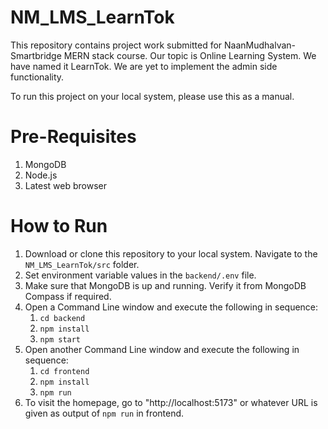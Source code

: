 # NM_LMS_LearnTok

This repository contains project work submitted for NaanMudhalvan-Smartbridge MERN stack course. Our topic is Online Learning System. We have named it LearnTok. We are yet to implement the admin side functionality. 

To run this project on your local system, please use this as a manual.

# Pre-Requisites
1. MongoDB
2. Node.js
3. Latest web browser

# How to Run

1. Download or clone this repository to your local system. Navigate to the `NM_LMS_LearnTok/src` folder.
2. Set environment variable values in the `backend/.env` file.
3. Make sure that MongoDB is up and running. Verify it from MongoDB Compass if required.
4. Open a Command Line window and execute the following in sequence:
   1. `cd backend`
   2. `npm install`
   3. `npm start`
5. Open another Command Line window and execute the following in sequence:
   1. `cd frontend`
   2. `npm install`
   3. `npm run`
6. To visit the homepage, go to "http://localhost:5173" or whatever URL is given as output of `npm run` in frontend.
